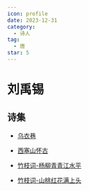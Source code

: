 ```yaml
---
icon: profile
date: 2023-12-31
category:
  - 诗人
tag:
  - 唐
star: 5
---
```


# 刘禹锡

<!-- more -->

## 诗集

- [乌衣巷](../诗词/李唐/乌衣巷.md)

- [西塞山怀古](../诗词/李唐/西塞山怀古.md)

- [竹枝词-杨柳青青江水平](../诗词/李唐/竹枝词-杨柳青青江水平.md)

- [竹枝词-山桃红花满上头](../诗词/李唐/竹枝词-山桃红花满上头.md)



